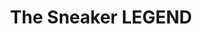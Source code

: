 ---
logo: images/other/TheSneakerLEGEND.jpg
title: The Sneaker LEGEND
subTitle: 为纪念Sneaker文库成立30周年发行《The Sneakers 复活刊》，2018年10月31日发售，内含谷川流新作短篇《七大不可思议OVERTIME》

category: 其他

hasResource: true
downloadList:
  - intro: pdf
    size: 302.8MB
    link: 
  - intro: 7z
    size: 110.4MB
    link:
  - intro: 7z凉宫part
    size: 83MB
    link: 
  - intro: 云盘 提取码:b538
    size: 
    link: https://pan.baidu.com/s/1DT4k1YJ2qIH-oVxEHXEEGQ

downloadContent: |
  『ハルヒ』新作短編も掲載！　伝説のライトノベル雑誌が1号限りの復活！<br><br>
  スニーカー文庫創刊30周年を記念して、雑誌「ザ・スニーカー」が1号限りで復活します。<br>
  表紙は『涼宮ハルヒ』シリーズと『この素晴らしい世界に祝福を！』から、いとうのいぢ＆三嶋くろねのコラボイラスト！<br>
  さらに、全世界シリーズ累計2000万部を突破した青春ラノベの金字塔『涼宮ハルヒ』シリーズの書き下ろし短編を掲載！ 5年ぶりとなる待望の新作は約4万字にも及ぶ大ボリューム。　
---